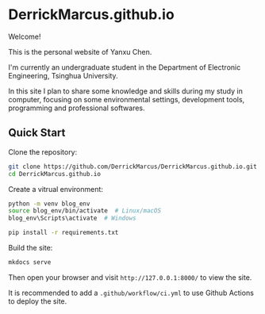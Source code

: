 # DerrickMarcus.github.io

Welcome!

This is the personal website of Yanxu Chen.

I'm currently an undergraduate student in the Department of Electronic Engineering, Tsinghua University.

In this site I plan to share some knowledge and skills during my study in computer, focusing on some environmental settings, development tools, programming and professional softwares.

## Quick Start

Clone the repository:

```bash
git clone https://github.com/DerrickMarcus/DerrickMarcus.github.io.git
cd DerrickMarcus.github.io
```

Create a vitrual environment:

```bash
python -m venv blog_env
source blog_env/bin/activate  # Linux/macOS
blog_env\Scripts\activate  # Windows

pip install -r requirements.txt
```

Build the site:

```bash
mkdocs serve
```

Then open your browser and visit `http://127.0.0.1:8000/` to view the site.

It is recommended to add a `.github/workflow/ci.yml` to use Github Actions to deploy the site.

